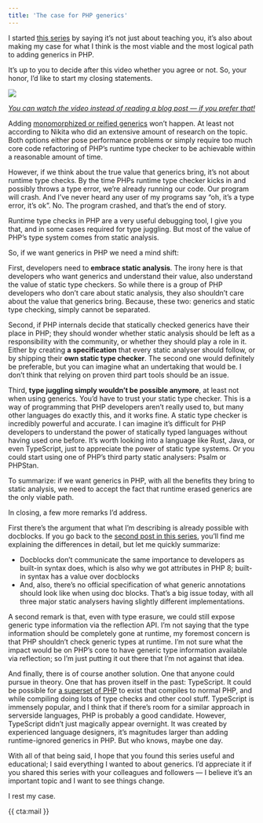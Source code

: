 ```yaml
---
title: 'The case for PHP generics'
---
```


I started [this series](https://stitcher.io/blog/generics-in-php-1) by saying it’s not just about teaching you, it’s also about making my case for what I think is the most viable and the most logical path to adding generics in PHP.

It’s up to you to decide after this video whether you agree or not. So, your honor, I’d like to start my closing statements.

<div class="sidenote">
<div class="center">
    <a href="https://www.youtube.com/watch?v=2o8A9AgccKs&list=PL0bgkxUS9EaKyOugEDffRzsvupBE2YEoD&index=4&ab_channel=BrentRoose" target="_blank" rel="noopener noreferrer">
        <img class="small" src="/img/static/generics-thumb-4.png">
        <p><em class="center small">You can watch the video instead of reading a blog post — if you prefer that!</em></p>
    </a>
</div>
</div>

Adding [monomorphized or reified generics](/blog/generics-in-php-3) won’t happen. At least not according to Nikita who did an extensive amount of research on the topic. Both options either pose performance problems or simply require too much core code refactoring of PHP’s runtime type checker to be achievable within a reasonable amount of time.

However, if we think about the true value that generics bring, it’s not about runtime type checks. By the time PHPs runtime type checker kicks in and possibly throws a type error, we’re already running our code. Our program will crash. And I’ve never heard any user of my programs say “oh, it’s a type error, it’s ok”. No. The program crashed, and that’s the end of story.

Runtime type checks in PHP are a very useful debugging tool, I give you that, and in some cases required for type juggling. But most of the value of PHP’s type system comes from static analysis.

So, if we want generics in PHP we need a mind shift:

First, developers need to **embrace static analysis**. The irony here is that developers who want generics and understand their value, also understand the value of static type checkers. So while there is a group of PHP developers who don’t care about static analysis, they also shouldn’t care about the value that generics bring. Because, these two: generics and static type checking, simply cannot be separated.

Second, if PHP internals decide that statically checked generics have their place in PHP; they should wonder whether static analysis should be left as a responsibility with the community, or whether they should play a role in it. Either by creating **a specification** that every static analyser should follow, or by shipping their **own static type checker**. The second one would definitely be preferable, but you can imagine what an undertaking that would be. I don’t think that relying on proven third part tools should be an issue.

Third, **type juggling simply wouldn’t be possible anymore**, at least not when using generics. You’d have to trust your static type checker. This is a way of programming that PHP developers aren’t really used to, but many other languages do exactly this, and it works fine. A static type checker is incredibly powerful and accurate. I can imagine it’s difficult for PHP developers to understand the power of statically typed languages without having used one before. It’s worth looking into a language like Rust, Java, or even TypeScript, just to appreciate the power of static type systems. Or you could start using one of PHP’s third party static analysers: Psalm or PHPStan.

To summarize: if we want generics in PHP, with all the benefits they bring to static analysis, we need to accept the fact that runtime erased generics are the only viable path.

In closing, a few more remarks I’d address.

First there’s the argument that what I’m describing is already possible with docblocks. If you go back to the [second post in this series](/blog/generics-in-php-2), you’ll find me explaining the differences in detail, but let me quickly summarize:

- Docblocks don’t communicate the same importance to developers as built-in syntax does, which is also why we got attributes in PHP 8; built-in syntax has a value over docblocks
- And, also, there’s no official specification of what generic annotations should look like when using doc blocks. That’s a big issue today, with all three major static analysers having slightly different implementations.

A second remark is that, even with type erasure, we could still expose generic type information via the reflection API. I’m not saying that the type information should be completely gone at runtime, my foremost concern is that PHP shouldn’t check generic types at runtime. I’m not sure what the impact would be on PHP’s core to have generic type information available via reflection; so I’m just putting it out there that I’m not against that idea.

And finally, there is of course another solution. One that anyone could pursue in theory. One that has proven itself in the past: TypeScript. It could be possible for [a superset of PHP](https://www.youtube.com/watch?v=kVww3uk7HMg&list=PL0bgkxUS9EaKyOugEDffRzsvupBE2YEoD&index=5&ab_channel=BrentRoose) to exist that compiles to normal PHP, and while compiling doing lots of type checks and other cool stuff. TypeScript is immensely popular, and I think that if there’s room for a similar approach in serverside languages, PHP is probably a good candidate. However, TypeScript didn’t just magically appear overnight. It was created by experienced language designers, it’s magnitudes larger than adding runtime-ignored generics in PHP. But who knows, maybe one day.

With all of that being said, I hope that you found this series useful and educational; I said everything I wanted to about generics. I’d appreciate it if you shared this series with your colleagues and followers — I believe it’s an important topic and I want to see things change.

I rest my case.

{{ cta:mail }}
